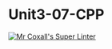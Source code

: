 # Unit3-07-CPP
[![Mr Coxall's Super Linter](https://github.com/ICS3U-C-Programming-LilyC/Unit3-07-CPP/workflows/Mr%20Coxall's%20Super%20Linter/badge.svg)](https://github.com/ICS3U-C-Programming-LilyC/Unit3-07-CPP/actions/)
